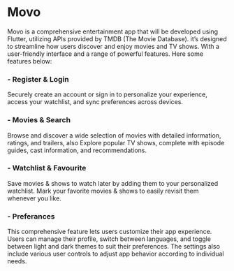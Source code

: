 # Movo
Movo is a comprehensive entertainment app that will be developed using Flutter,
utilizing APIs provided by TMDB (The Movie Database). it’s designed to streamline
how users discover and enjoy movies and TV shows. With a user-friendly interface
and a range of powerful features. Here some features below:

### - Register & Login
Securely create an account or sign in to personalize your experience, access your
watchlist, and sync preferences across devices.
### - Movies & Search
Browse and discover a wide selection of movies with detailed information, ratings,
and trailers, also Explore popular TV shows, complete with episode guides, cast
information, and recommendations.
### - Watchlist & Favourite
Save movies & shows to watch later by adding them to your personalized watchlist.
Mark your favorite movies & shows to easily revisit them whenever you like.
### - Preferances
This comprehensive feature lets users customize their app experience. Users can
manage their profile, switch between languages, and toggle between light and dark
themes to suit their preferences. The settings also include various user controls to
adjust app behavior according to individual needs.

